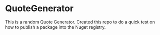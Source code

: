 # QuoteGenerator
This is a random Quote Generator. Created this repo to do a quick test on how to publish a package into the Nuget registry.